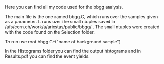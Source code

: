 Here you can find all my code used for the bbgg analysis.

The main file is the one named bbgg.C, which runs over the samples given as a parameter. It runs over the small ntuples saved in /afs/cern.ch/work/a/ariostas/public/bbgg/ . The small ntuples were created with the code found on the Selection folder.

To run use root bbgg.C+(\"name of background sample\")

In the Histograms folder you can find the output histograms and in Results.pdf you can find the event yields.

